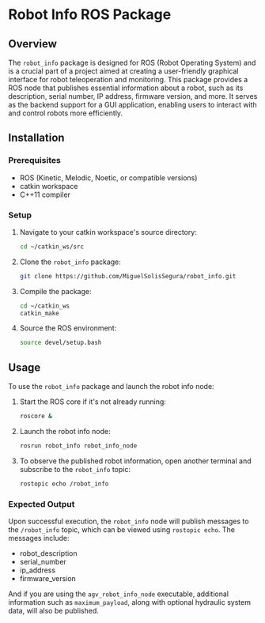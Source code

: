 # Robot Info ROS Package

## Overview

The `robot_info` package is designed for ROS (Robot Operating System) and is a crucial part of a project aimed at creating a user-friendly graphical interface for robot teleoperation and monitoring. This package provides a ROS node that publishes essential information about a robot, such as its description, serial number, IP address, firmware version, and more. It serves as the backend support for a GUI application, enabling users to interact with and control robots more efficiently.

## Installation

### Prerequisites

- ROS (Kinetic, Melodic, Noetic, or compatible versions)
- catkin workspace
- C++11 compiler

### Setup

1. Navigate to your catkin workspace's source directory:
   ```sh
   cd ~/catkin_ws/src
   ```
2. Clone the `robot_info` package:
   ```sh
   git clone https://github.com/MiguelSolisSegura/robot_info.git
   ```
3. Compile the package:
   ```sh
   cd ~/catkin_ws
   catkin_make
   ```
4. Source the ROS environment:
   ```sh
   source devel/setup.bash
   ```

## Usage

To use the `robot_info` package and launch the robot info node:

1. Start the ROS core if it's not already running:
   ```sh
   roscore &
   ```
2. Launch the robot info node:
   ```sh
   rosrun robot_info robot_info_node
   ```
3. To observe the published robot information, open another terminal and subscribe to the `robot_info` topic:
   ```sh
   rostopic echo /robot_info
   ```

### Expected Output

Upon successful execution, the `robot_info` node will publish messages to the `/robot_info` topic, which can be viewed using `rostopic echo`. The messages include:

- robot_description
- serial_number
- ip_address
- firmware_version

And if you are using the `agv_robot_info_node` executable, additional information such as `maximum_payload`, along with optional hydraulic system data, will also be published.
